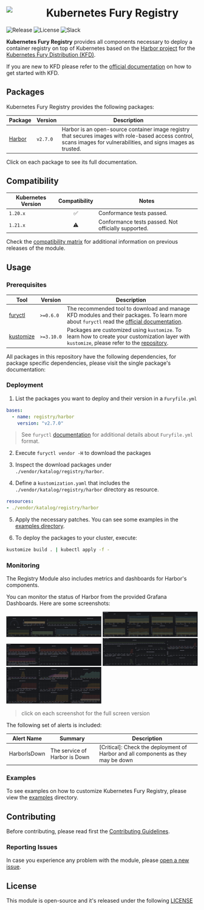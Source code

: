 <h1>
    <img src="https://github.com/sighupio/fury-distribution/blob/main/docs/assets/fury-epta-white.png?raw=true" align="left" width="90" style="margin-right: 15px"/>
    Kubernetes Fury Registry
</h1>

![Release](https://img.shields.io/github/v/release/sighupio/fury-kubernetes-registry?label=Latest%20Release)
![License](https://img.shields.io/github/license/sighupio/fury-kubernetes-registry?label=License)
![Slack](https://img.shields.io/badge/slack-@kubernetes/fury-yellow.svg?logo=slack&label=Slack)

<!-- <KFD-DOCS> -->

**Kubernetes Fury Registry** provides all components necessary to deploy a container registry on top of Kubernetes based on the [Harbor project][harbor-site] for the [Kubernetes Fury Distribution (KFD)][kfd-repo].

If you are new to KFD please refer to the [official documentation][kfd-docs] on how to get started with KFD.

## Packages

Kubernetes Fury Registry provides the following packages:

| Package                  | Version  | Description                                                                                                                                                          |
| ------------------------ | -------- | -------------------------------------------------------------------------------------------------------------------------------------------------------------------- |
| [Harbor](katalog/harbor) | `v2.7.0` | Harbor is an open-source container image registry that secures images with role-based access control, scans images for vulnerabilities, and signs images as trusted. |

Click on each package to see its full documentation.

## Compatibility

| Kubernetes Version |   Compatibility    | Notes                                               |
| ------------------ | :----------------: | --------------------------------------------------- |
| `1.20.x`           | :white_check_mark: | Conformance tests passed.                           |
| `1.21.x`           |     :warning:      | Conformance tests passed. Not officially supported. |

Check the [compatibility matrix][compatibility-matrix] for additional information on previous releases of the module.

## Usage

### Prerequisites

| Tool                        | Version    | Description                                                                                                                                                    |
| --------------------------- | ---------- | -------------------------------------------------------------------------------------------------------------------------------------------------------------- |
| [furyctl][furyctl-repo]     | `>=0.6.0`  | The recommended tool to download and manage KFD modules and their packages. To learn more about `furyctl` read the [official documentation][furyctl-repo].     |
| [kustomize][kustomize-repo] | `>=3.10.0` | Packages are customized using `kustomize`. To learn how to create your customization layer with `kustomize`, please refer to the [repository][kustomize-repo]. |

All packages in this repository have the following dependencies, for package specific dependencies, please visit the single package's documentation:

### Deployment

1. List the packages you want to deploy and their version in a `Furyfile.yml`

```yaml
bases:
  - name: registry/harbor
    version: "v2.7.0"
```

> See `furyctl` [documentation][furyctl-repo] for additional details about `Furyfile.yml` format.

2. Execute `furyctl vendor -H` to download the packages

3. Inspect the download packages under `./vendor/katalog/registry/harbor`.

4. Define a `kustomization.yaml` that includes the `./vendor/katalog/registry/harbor` directory as resource.

```yaml
resources:
- ./vendor/katalog/registry/harbor
```

5. Apply the necessary patches. You can see some examples in the [examples directory](examples/).

6. To deploy the packages to your cluster, execute:

```bash
kustomize build . | kubectl apply -f -
```
### Monitoring

The Registry Module also includes metrics and dashboards for Harbor's components.

You can monitor the status of Harbor from the provided Grafana Dashboards. Here are some screenshots:

<!-- markdownlint-disable MD033 -->
<a href="docs/images/screenshots/harbor-general-info.png"><img src="docs/images/screenshots/harbor-general-info.png" width="250"/></a>
<a href="docs/images/screenshots/harbor-general-metrics.png"><img src="docs/images/screenshots/harbor-general-metrics.png" width="250"/></a>
<a href="docs/images/screenshots/harbor-core-metrics.png"><img src="docs/images/screenshots/harbor-core-metrics.png" width="250"/></a>
<a href="docs/images/screenshots/harbor-jobservice-metrics.png"><img src="docs/images/screenshots/harbor-jobservice-metrics.png" width="250"/></a>
<a href="docs/images/screenshots/harbor-registry-metrics.png"><img src="docs/images/screenshots/harbor-registry-metrics.png" width="250"/></a>
<!-- markdownlint-enable MD033 -->

> click on each screenshot for the full screen version

The following set of alerts is included:

| Alert Name                         | Summary                                                                                                                                             | Description                                                                                     |
| ---------------------------------- | --------------------------------------------------------------------------------------------------------------------------------------------------- | ----------------------------------------------------------------------------------------------- |
| HarborIsDown                       | The service of Harbor is Down                                                                                                                       | [Critical]: Check the deployment of Harbor and all components as they may be down               |

### Examples

To see examples on how to customize Kubernetes Fury Registry, please view the [examples](examples) directory.

<!-- Links -->
[harbor-site]: https://goharbor.io/
[kfd-monitoring]: https://github.com/sighupio/fury-kubernetes-monitoring
[furyctl-repo]: https://github.com/sighupio/furyctl
[sighup-page]: https://sighup.io
[kfd-repo]: https://github.com/sighupio/fury-distribution
[kustomize-repo]: https://github.com/kubernetes-sigs/kustomize
[kfd-docs]: https://docs.kubernetesfury.com/docs/distribution/
[compatibility-matrix]: https://github.com/sighupio/fury-kubernetes-registry/blob/master/docs/COMPATIBILITY_MATRIX.md

<!-- </KFD-DOCS> -->

<!-- <FOOTER> -->

## Contributing

Before contributing, please read first the [Contributing Guidelines](docs/CONTRIBUTING.md).

### Reporting Issues

In case you experience any problem with the module, please [open a new issue](https://github.com/sighupio/fury-kubernetes-registry/issues/new/choose).

## License

This module is open-source and it's released under the following [LICENSE](LICENSE)

<!-- </FOOTER> -->
